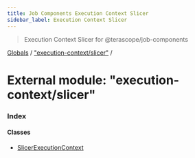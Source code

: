 ```yaml
---
title: Job Components Execution Context Slicer
sidebar_label: Execution Context Slicer
---
```


> Execution Context Slicer for @terascope/job-components

[Globals](../overview.md) / ["execution-context/slicer"](_execution_context_slicer_.md) /

# External module: "execution-context/slicer"

### Index

#### Classes

* [SlicerExecutionContext](../classes/_execution_context_slicer_.slicerexecutioncontext.md)
